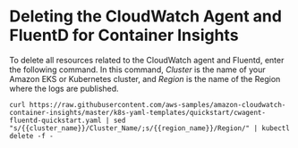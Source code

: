 # Deleting the CloudWatch Agent and FluentD for Container Insights<a name="ContainerInsights-delete-agent"></a>

To delete all resources related to the CloudWatch agent and Fluentd, enter the following command\. In this command, *Cluster* is the name of your Amazon EKS or Kubernetes cluster, and *Region* is the name of the Region where the logs are published\.

```
curl https://raw.githubusercontent.com/aws-samples/amazon-cloudwatch-container-insights/master/k8s-yaml-templates/quickstart/cwagent-fluentd-quickstart.yaml | sed "s/{{cluster_name}}/Cluster_Name/;s/{{region_name}}/Region/" | kubectl delete -f -
```